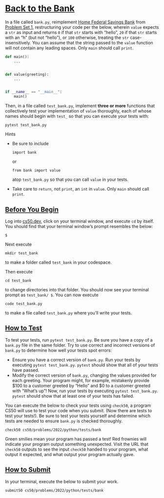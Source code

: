 # [Back to the Bank](#back-to-the-bank)

In a file called `bank.py`, reimplement [Home Federal Savings
Bank](../../1/bank/) from [Problem Set 1](../../1/), restructuring your
code per the below, wherein `value` expects a `str` as input and returns
`0` if that `str` starts with “hello”, `20` if that `str` starts with an
“h” (but not “hello”), or `100` otherwise, treating the `str`
case-insensitively. You can assume that the string passed to the `value`
function will not contain any leading spaces. Only `main` should call
`print`.

``` py
def main():
    ...


def value(greeting):
    ...


if __name__ == "__main__":
    main()
```

Then, in a file called `test_bank.py`, implement **three or more**
functions that collectively test your implementation of `value`
thoroughly, each of whose names should begin with `test_` so that you
can execute your tests with:

``` highlight
pytest test_bank.py
```

Hints

- Be sure to include

  ``` highlight
  import bank
  ```

  or

  ``` highlight
  from bank import value
  ```

  atop `test_bank.py` so that you can call `value` in your tests.

- Take care to `return`, not `print`, an `int` in `value`. Only `main`
  should call `print`.

## [Before You Begin](#before-you-begin)

Log into [cs50.dev](https://cs50.dev/), click on your terminal window,
and execute `cd` by itself. You should find that your terminal window’s
prompt resembles the below:

``` highlight
$
```

Next execute

``` highlight
mkdir test_bank
```

to make a folder called `test_bank` in your codespace.

Then execute

``` highlight
cd test_bank
```

to change directories into that folder. You should now see your terminal
prompt as `test_bank/ $`. You can now execute

``` highlight
code test_bank.py
```

to make a file called `test_bank.py` where you’ll write your tests.

## [How to Test](#how-to-test)

To test your tests, run `pytest test_bank.py`. Be sure you have a copy
of a `bank.py` file in the same folder. Try to use correct and incorrect
versions of `bank.py` to determine how well your tests spot errors:

- Ensure you have a correct version of `bank.py`. Run your tests by
  executing `pytest test_bank.py`. `pytest` should show that all of your
  tests have passed.
- Modify the correct version of `bank.py`, changing the values provided
  for each greeting. Your program might, for example, mistakenly provide
  \$100 to a customer greeted by “Hello” and \$0 to a customer greeted
  with “What’s up”! Now, run your tests by executing
  `pytest test_bank.py`. `pytest` should show that at least one of your
  tests has failed.

You can execute the below to check your tests using `check50`, a program
CS50 will use to test your code when you submit. (Now there are tests to
test your tests!). Be sure to test your tests yourself and determine
which tests are needed to ensure `bank.py` is checked thoroughly.

``` highlight
check50 cs50/problems/2022/python/tests/bank
```

Green smilies mean your program has passed a test! Red frownies will
indicate your program output something unexpected. Visit the URL that
`check50` outputs to see the input `check50` handed to your program,
what output it expected, and what output your program actually gave.

## [How to Submit](#how-to-submit)

In your terminal, execute the below to submit your work.

``` highlight
submit50 cs50/problems/2022/python/tests/bank
```
